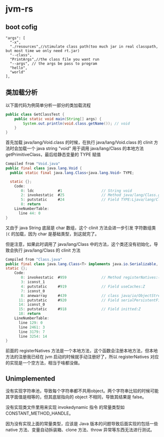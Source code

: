 # jvm-rs

## boot cofig

```json-with-comments
"args": [
  "-x",
  "./resources",//stimulate class path(too much jar in real classpath, but most time we only need rt.jar)
  "--class",
  "PrintArgs",//the class file you want run
  "--args", // the args be pass to program
  "hello",
  "world"
],
```

## 类加载分析

以下面代码为例简单分析一部分的类加载流程

```java
public class GetClassTest {
    public static void main(String[] args) {
        System.out.println(void.class.getName()); // void
    }
}
```

首先加载 java/lang/Void.class 的时候，在执行 java/lang/Void.class 的 clinit 方法时会加载一个 java string "void" 用于调用 java/lang/Class 的本地方法 getPrimitiveClass，最后给静态变量的 TYPE 赋值

```java
Compiled from "Void.java"
public final class java.lang.Void {
  public static final java.lang.Class<java.lang.Void> TYPE;

  static {};
    Code:
       0: ldc           #1                  // String void
       2: invokestatic  #25                 // Method java/lang/Class.getPrimitiveClass:(Ljava/lang/String;)Ljava/lang/Class;
       5: putstatic     #24                 // Field TYPE:Ljava/lang/Class;
       8: return
    LineNumberTable:
      line 44: 0
}
```

又由于 java String 底层是 char 数组，这个 clinit 方法会进一步引发 字符数组类 `[C` 的加载，因为 char 是基础类型，到这就完了。

但是注意，如果此时调用了 java/lang/Class 中的方法，这个类还没有初始化，导致会执行 java/lang/Class 的 clinit 方法

```java
Compiled from "Class.java"
public final class java.lang.Class<T> implements java.io.Serializable, java.lang.reflect.GenericDeclaration, java.lang.reflect.Type, java.lang.reflect.AnnotatedElement {
static {};
    Code:
       0: invokestatic  #959                // Method registerNatives:()V
       3: iconst_1
       4: putstatic     #919                // Field useCaches:Z
       7: iconst_0
       8: anewarray     #439                // class java/io/ObjectStreamField
      11: putstatic     #920                // Field serialPersistentFields:[Ljava/io/ObjectStreamField;
      14: iconst_0
      15: putstatic     #918                // Field initted:Z
      18: return
    LineNumberTable:
      line 129: 0
      line 2461: 3
      line 3179: 7
      line 3254: 14
}
```

前面的 registerNatives 方法是一个本地方法，这个函数会注册本地方法，但本地方法的注册我已经在 jvm 启动的时候就手动注册好了，所以 registerNatives 对应的实现是一个空方法，相当于啥都没做。

## Unimplemented

没有实现字符串池，导致每个字符串都不共用object。两个字符串比较的时候可能其字面值是相等的，但其底层指向的 object 不相同，导致其结果是 false。

没有实现类文件里用来实现 invokedynamic 指令 的常量类型如 CONSTANT_METHOD_HANDLE。

因为没有实现上面的常量类型，应该是 Java 版本的问题导致后面实现的包括一些 native 方法、变量自动拆装箱、clone 方法、throw 异常等东西无法进行测试。

